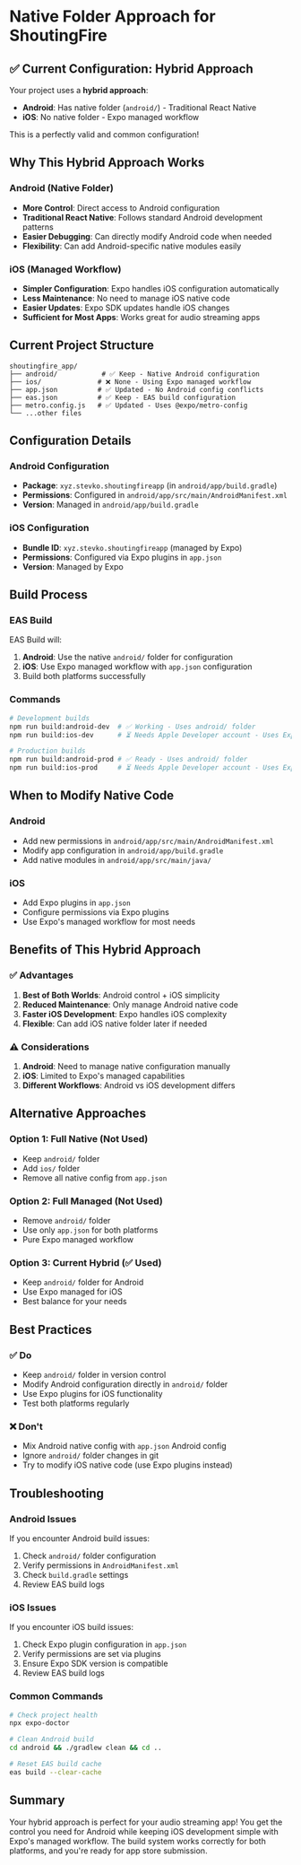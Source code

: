 # Native Folder Approach for ShoutingFire

## ✅ Current Configuration: Hybrid Approach

Your project uses a **hybrid approach**:
- **Android**: Has native folder (`android/`) - Traditional React Native
- **iOS**: No native folder - Expo managed workflow

This is a perfectly valid and common configuration!

## Why This Hybrid Approach Works

### Android (Native Folder)
- **More Control**: Direct access to Android configuration
- **Traditional React Native**: Follows standard Android development patterns
- **Easier Debugging**: Can directly modify Android code when needed
- **Flexibility**: Can add Android-specific native modules easily

### iOS (Managed Workflow)
- **Simpler Configuration**: Expo handles iOS configuration automatically
- **Less Maintenance**: No need to manage iOS native code
- **Easier Updates**: Expo SDK updates handle iOS changes
- **Sufficient for Most Apps**: Works great for audio streaming apps

## Current Project Structure

```
shoutingfire_app/
├── android/           # ✅ Keep - Native Android configuration
├── ios/              # ❌ None - Using Expo managed workflow
├── app.json          # ✅ Updated - No Android config conflicts
├── eas.json          # ✅ Keep - EAS build configuration
├── metro.config.js   # ✅ Updated - Uses @expo/metro-config
└── ...other files
```

## Configuration Details

### Android Configuration
- **Package**: `xyz.stevko.shoutingfireapp` (in `android/app/build.gradle`)
- **Permissions**: Configured in `android/app/src/main/AndroidManifest.xml`
- **Version**: Managed in `android/app/build.gradle`

### iOS Configuration  
- **Bundle ID**: `xyz.stevko.shoutingfireapp` (managed by Expo)
- **Permissions**: Configured via Expo plugins in `app.json`
- **Version**: Managed by Expo

## Build Process

### EAS Build
EAS Build will:
1. **Android**: Use the native `android/` folder for configuration
2. **iOS**: Use Expo managed workflow with `app.json` configuration
3. Build both platforms successfully

### Commands
```bash
# Development builds
npm run build:android-dev  # ✅ Working - Uses android/ folder
npm run build:ios-dev      # ⏳ Needs Apple Developer account - Uses Expo managed

# Production builds  
npm run build:android-prod # ✅ Ready - Uses android/ folder
npm run build:ios-prod     # ⏳ Needs Apple Developer account - Uses Expo managed
```

## When to Modify Native Code

### Android
- Add new permissions in `android/app/src/main/AndroidManifest.xml`
- Modify app configuration in `android/app/build.gradle`
- Add native modules in `android/app/src/main/java/`

### iOS
- Add Expo plugins in `app.json`
- Configure permissions via Expo plugins
- Use Expo's managed workflow for most needs

## Benefits of This Hybrid Approach

### ✅ Advantages
1. **Best of Both Worlds**: Android control + iOS simplicity
2. **Reduced Maintenance**: Only manage Android native code
3. **Faster iOS Development**: Expo handles iOS complexity
4. **Flexible**: Can add iOS native folder later if needed

### ⚠️ Considerations
1. **Android**: Need to manage native configuration manually
2. **iOS**: Limited to Expo's managed capabilities
3. **Different Workflows**: Android vs iOS development differs

## Alternative Approaches

### Option 1: Full Native (Not Used)
- Keep `android/` folder
- Add `ios/` folder
- Remove all native config from `app.json`

### Option 2: Full Managed (Not Used)  
- Remove `android/` folder
- Use only `app.json` for both platforms
- Pure Expo managed workflow

### Option 3: Current Hybrid (✅ Used)
- Keep `android/` folder for Android
- Use Expo managed for iOS
- Best balance for your needs

## Best Practices

### ✅ Do
- Keep `android/` folder in version control
- Modify Android configuration directly in `android/` folder
- Use Expo plugins for iOS functionality
- Test both platforms regularly

### ❌ Don't
- Mix Android native config with `app.json` Android config
- Ignore `android/` folder changes in git
- Try to modify iOS native code (use Expo plugins instead)

## Troubleshooting

### Android Issues
If you encounter Android build issues:
1. Check `android/` folder configuration
2. Verify permissions in `AndroidManifest.xml`
3. Check `build.gradle` settings
4. Review EAS build logs

### iOS Issues
If you encounter iOS build issues:
1. Check Expo plugin configuration in `app.json`
2. Verify permissions are set via plugins
3. Ensure Expo SDK version is compatible
4. Review EAS build logs

### Common Commands
```bash
# Check project health
npx expo-doctor

# Clean Android build
cd android && ./gradlew clean && cd ..

# Reset EAS build cache
eas build --clear-cache
```

## Summary

Your hybrid approach is perfect for your audio streaming app! You get the control you need for Android while keeping iOS development simple with Expo's managed workflow. The build system works correctly for both platforms, and you're ready for app store submission. 